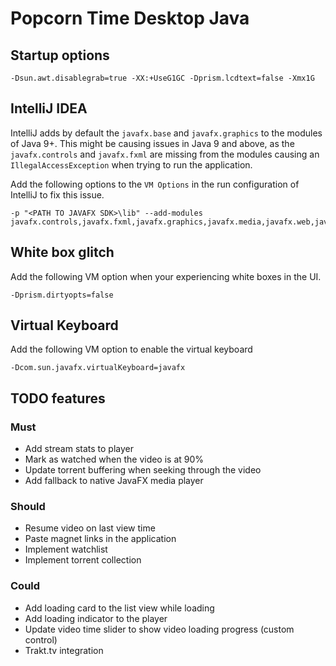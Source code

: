 # Popcorn Time Desktop Java

## Startup options

    -Dsun.awt.disablegrab=true -XX:+UseG1GC -Dprism.lcdtext=false -Xmx1G
    
## IntelliJ IDEA

IntelliJ adds by default the `javafx.base` and `javafx.graphics` to the modules of Java 9+.
This might be causing issues in Java 9 and above, as the `javafx.controls` and `javafx.fxml` are 
missing from the modules causing an `IllegalAccessException` when trying to run the application.

Add the following options to the `VM Options` in the run configuration of IntelliJ to fix this issue. 

    -p "<PATH TO JAVAFX SDK>\lib" --add-modules javafx.controls,javafx.fxml,javafx.graphics,javafx.media,javafx.web,javafx.swing

## White box glitch

Add the following VM option when your experiencing white boxes in the UI.

    -Dprism.dirtyopts=false

## Virtual Keyboard

Add the following VM option to enable the virtual keyboard

    -Dcom.sun.javafx.virtualKeyboard=javafx 

## TODO features

### Must

- Add stream stats to player
- Mark as watched when the video is at 90%
- Update torrent buffering when seeking through the video
- Add fallback to native JavaFX media player

### Should

- Resume video on last view time
- Paste magnet links in the application
- Implement watchlist
- Implement torrent collection

### Could

- Add loading card to the list view while loading
- Add loading indicator to the player
- Update video time slider to show video loading progress (custom control)
- Trakt.tv integration